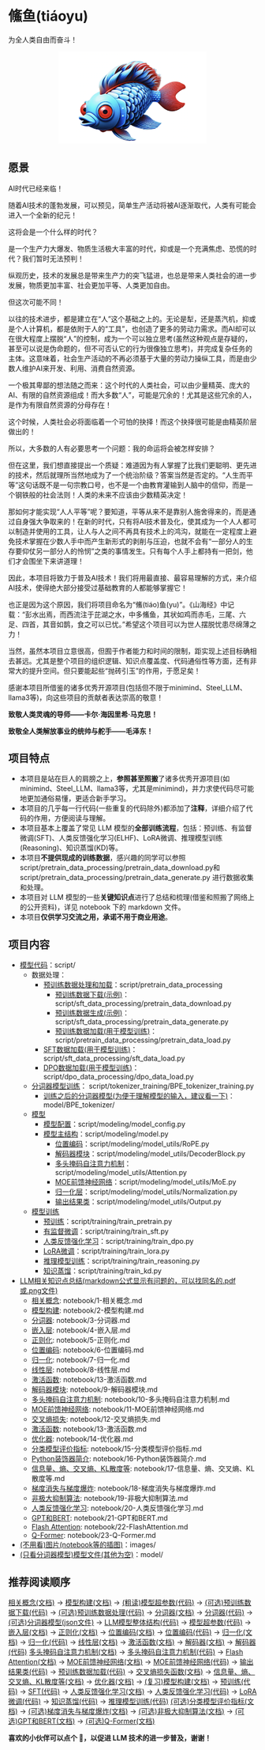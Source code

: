 # 鯈鱼(tiáoyu)
为全人类自由而奋斗！

<div align="center">

<img src="./images/logo.png" alt="logo" width="300">

</div>


## 愿景

AI时代已经来临！

随着AI技术的蓬勃发展，可以预见，简单生产活动将被AI逐渐取代，人类有可能会进入一个全新的纪元！

这将会是一个什么样的时代？

是一个生产力大爆发、物质生活极大丰富的时代，抑或是一个充满焦虑、恐慌的时代？我们暂时无法预判！

纵观历史，技术的发展总是带来生产力的突飞猛进，也总是带来人类社会的进一步发展，物质更加丰富、社会更加平等、人类更加自由。

但这次可能不同！

以往的技术进步，都是建立在“人”这个基础之上的。无论是犁，还是蒸汽机，抑或是个人计算机，都是依附于人的“工具”，也创造了更多的劳动力需求。而AI却可以在很大程度上摆脱“人”的控制，成为一个可以独立思考(虽然这种观点是存疑的，甚至可以说是伪命题的，但不可否认它的行为很像独立思考)，并完成复杂任务的主体。这意味着，社会生产活动的不再必须基于大量的劳动力操纵工具，而是由少数人维护AI来开发、利用、消费自然资源。

一个极其卑鄙的想法随之而来：这个时代的人类社会，可以由少量精英、庞大的AI、有限的自然资源组成！而大多数“人”，可能是冗余的！尤其是这些冗余的人，是作为有限自然资源的分母存在！

这个时候，人类社会必将面临着一个可怕的抉择！而这个抉择很可能是由精英阶层做出的！

所以，大多数的人有必要思考一个问题：我的命运将会被怎样安排？

但在这里，我们想直接提出一个质疑：难道因为有人掌握了比我们更聪明、更先进的技术，然后就理所当然地成为了一个统治阶级？答案当然是否定的。“人生而平等”这句话既不是一句宗教口号，也不是一个由教育灌输到人脑中的信仰，而是一个钢铁般的社会法则！人类的未来不应该由少数精英决定！

那如何才能实现“人人平等”呢？要知道，平等从来不是靠别人施舍得来的，而是通过自身强大争取来的！在新的时代，只有将AI技术普及化，使其成为一个人人都可以制造并使用的工具，让人与人之间不再具有技术上的鸿沟，就能在一定程度上避免技术掌握在少数人手中而产生新形式的剥削与压迫，也就不会有“一部分人的生存要仰仗另一部分人的怜悯”之类的事情发生。只有每个人手上都持有一把剑，他们才会围坐下来讲道理！

因此，本项目将致力于普及AI技术！我们将用最直接、最容易理解的方式，来介绍AI技术，使得绝大部分接受过基础教育的人都能够掌握它！

也正是因为这个原因，我们将项目命名为“鯈(tiáo)鱼(yu)”。《山海经》中记载：“彭水出焉，而西流注于芘湖之水，中多鯈鱼，其状如鸡而赤毛，三尾、六足、四首，其音如鹊，食之可以已忧。”希望这个项目可以为世人摆脱忧患尽绵薄之力！

当然，虽然本项目立意很高，但囿于作者能力和时间的限制，距实现上述目标确相去甚远。尤其是整个项目的组织逻辑、知识点覆盖度、代码通俗性等方面，还有非常大的提升空间。但只要能起些“抛砖引玉”的作用，于愿足矣！

感谢本项目所借鉴的诸多优秀开源项目(包括但不限于minimind、Steel_LLM、llama3等)，向这些项目的贡献者表达崇高的敬意！

**致敬人类灵魂的导师——卡尔·海因里希·马克思！**

**致敬全人类解放事业的统帅与舵手——毛泽东！**

## 项目特点

 - 本项目是站在巨人的肩膀之上，**参照甚至照搬**了诸多优秀开源项目(如minimind、Steel_LLM、llama3等，尤其是minimind)，并力求使代码尽可能地更加通俗易懂，更适合新手学习。
 - 本项目的几乎每一行代码(一些重复的代码除外)都添加了**注释**，详细介绍了代码的作用，方便阅读与理解。
 - 本项目基本上覆盖了常见 LLM 模型的**全部训练流程**，包括：预训练、有监督微调(SFT)、人类反馈强化学习(ELHF)、LoRA微调、推理模型训练(Reasoning)、知识蒸馏(KD)等。
 - 本项目**不提供现成的训练数据**，感兴趣的同学可以参照 script/pretrain_data_processing/pretrain_data_download.py和script/pretrain_data_processing/pretrain_data_generate.py 进行数据收集和处理。
 - 本项目对 LLM 模型的一些**关键知识点**进行了总结和梳理(借鉴和照搬了网络上的公开资料)，详见 notebook 下的 markdown 文件。
 - 本项目**仅供学习交流之用，承诺不用于商业用途**。

## 项目内容

- [模型代码](script)：script/
    - 数据处理：
        - [预训练数据处理和加载](script/pretrain_data_processing)：script/pretrain_data_processing
            - [预训练数据下载(示例)](script/sft_data_processing/pretrain_data_download.py)：script/sft_data_processing/pretrain_data_download.py
            - [预训练数据生成(示例)](script/sft_data_processing/pretrain_data_generate.py)：script/sft_data_processing/pretrain_data_generate.py
            - [预训练数据加载(用于模型训练)](script/pretrain_data_processing/pretrain_data_load.py)：script/pretrain_data_processing/pretrain_data_load.py
        - [SFT数据加载(用于模型训练)](script/sft_data_processing/sft_data_load.py)：script/sft_data_processing/sft_data_load.py
        - [DPO数据加载(用于模型训练)](script/dpo_data_processing/dpo_data_load.py)：script/dpo_data_processing/dpo_data_load.py
    - [分词器模型训练](script/tokenizer_training/BPE_tokenizer_training.py)：  script/tokenizer_training/BPE_tokenizer_training.py
        - [训练之后的分词器模型(为便于理解模型的输入，建议看一下)](model/BPE_tokenizer/)：model/BPE_tokenizer/
    - [模型](script/modeling)
        - [模型配置](script/modeling/model_config.py)：script/modeling/model_config.py
        - [模型主结构](script/modeling/model.py)：script/modeling/model.py
            - [位置编码](script/modeling/model_utils/RoPE.py)：script/modeling/model_utils/RoPE.py
            - [解码器模块](script/modeling/model_utils/DecoderBlock.py)：script/modeling/model_utils/DecoderBlock.py
            - [多头掩码自注意力机制](script/modeling/model_utils/Attention.py)：script/modeling/model_utils/Attention.py
            - [MOE前馈神经网络](script/modeling/model_utils/MoE.py)：script/modeling/model_utils/MoE.py
            - [归一化层](script/modeling/model_utils/Normalization.py)：script/modeling/model_utils/Normalization.py
            - [输出结果类](script/modeling/model_utils/Output.py)：script/modeling/model_utils/Output.py
    - [模型训练](script/training)
        - [预训练](script/training/train_pretrain.py)：script/training/train_pretrain.py
        - [有监督微调](script/training/train_sft.py)：script/training/train_sft.py
        - [人类反馈强化学习](script/training/train_dpo.py)：script/training/train_dpo.py
        - [LoRA微调](script/training/train_lora.py)：script/training/train_lora.py
        - [推理模型训练](script/training/train_reasoning.py)：script/training/train_reasoning.py
        - [知识蒸馏](script/training/train_kd.py)：script/training/train_kd.py
 - [LLM相关知识点总结(markdown公式显示有问题的，可以找同名的.pdf或.png文件)](notebook)
    - [相关概念](notebook/1-相关概念.md): notebook/1-相关概念.md
    - [模型构建](notebook/2-模型构建.md): notebook/2-模型构建.md
    - [分词器](notebook/3-分词器.md): notebook/3-分词器.md
    - [嵌入层](notebook/4-嵌入层.md): notebook/4-嵌入层.md
    - [正则化](notebook/5-正则化.md): notebook/5-正则化.md
    - [位置编码](notebook/6-位置编码.md): notebook/6-位置编码.md
    - [归一化](notebook/7-归一化.md): notebook/7-归一化.md
    - [线性层](notebook/8-线性层.md): notebook/8-线性层.md
    - [激活函数](notebook/13-激活函数.md): notebook/13-激活函数.md
    - [解码器模块](notebook/9-解码器模块.md): notebook/9-解码器模块.md
    - [多头掩码自注意力机制](notebook/10-多头掩码自注意力机制.md): notebook/10-多头掩码自注意力机制.md
    - [MOE前馈神经网络](notebook/11-MOE前馈神经网络.md): notebook/11-MOE前馈神经网络.md
    - [交叉熵损失](notebook/12-交叉熵损失.md): notebook/12-交叉熵损失.md
    - [激活函数](notebook/13-激活函数.md): notebook/13-激活函数.md
    - [优化器](notebook/14-优化器.md): notebook/14-优化器.md
    - [分类模型评价指标](notebook/15-分类模型评价指标.md): notebook/15-分类模型评价指标.md
    - [Python装饰器简介](notebook/16-Python装饰器简介.md): notebook/16-Python装饰器简介.md
    - [信息量、熵、交叉熵、KL散度等](notebook/17-信息量、熵、交叉熵、KL散度等.md): notebook/17-信息量、熵、交叉熵、KL散度等.md
    - [梯度消失与梯度爆炸](notebook/18-梯度消失与梯度爆炸.md): notebook/18-梯度消失与梯度爆炸.md
    - [非极大抑制算法](notebook/19-非极大抑制算法.md): notebook/19-非极大抑制算法.md
    - [人类反馈强化学习](notebook/20-人类反馈强化学习.md): notebook/20-人类反馈强化学习.md
    - [GPT和BERT](notebook/21-GPT和BERT.md): notebook/21-GPT和BERT.md
    - [Flash Attention](notebook/22-FlashAttention.md): notebook/22-FlashAttention.md
    - [Q-Former](notebook/23-Q-Former.md): notebook/23-Q-Former.md
 - [(不用看)图片(notebook等的插图)](images)：images/
 - [(只看分词器模型)模型文件(其他为空)](model)：model/
 
## 推荐阅读顺序

[相关概念(文档)](notebook/1-相关概念.md) -> 
[模型构建(文档)](notebook/2-模型构建.md) -> 
[(粗读)模型超参数(代码)](script/modeling/model_config.py) -> 
[(可选)预训练数据下载(代码)](script/pretrain_data_processing/pretrain_data_download.py) ->
[(可选)预训练数据处理(代码)](script/pretrain_data_processing/pretrain_data_generate.py) -> 
[分词器(文档)](notebook/3-分词器.md) -> 
[分词器(代码)](script/tokenizer_training/BPE_tokenizer_training.py) -> 
[(可选)分词器模型(json文件)](model/BPE_tokenizer/) -> 
[LLM模型整体结构(代码)](script/modeling/model.py) -> 
[模型超参数(代码)](script/modeling/model_config.py) -> 
[嵌入层(文档)](notebook/4-嵌入层.md) ->
[正则化(文档)](notebook/5-正则化.md) ->
[位置编码(文档)](notebook/6-位置编码.md) ->
[位置编码(代码)](script/modeling/model_utils/RoPE.py) ->
[归一化(文档)](notebook/7-归一化.md) ->
[归一化(代码)](script/modeling/model_utils/Normalization.py) ->
[线性层(文档)](notebook/8-线性层.md) ->
[激活函数(文档)](notebook/13-激活函数.md) ->
[解码器(文档)](notebook/9-解码器模块.md) ->
[解码器(代码)](script/modeling/model_utils/DecoderBlock.py)
[多头掩码自注意力机制(文档)](notebook/10-多头掩码自注意力机制.md) ->
[多头掩码自注意力机制(代码)](script/modeling/model_utils/Attention.py) ->
[Flash Attention(文档)](notebook/22-FlashAttention.md) ->
[MOE前馈神经网络(文档)](notebook/11-MOE前馈神经网络.md) ->
[MOE前馈神经网络(代码)](script/modeling/model_utils/MoE.py) ->
[输出结果类(代码)](script/modeling/model_utils/Output.py) ->
[预训练数据加载(代码)](script/pretrain_data_processing/pretrain_data_load.py) ->
[交叉熵损失函数(文档)](notebook/12-交叉熵损失函数.md) ->
[信息量、熵、交叉熵、KL散度等(文档)](notebook/17-信息量、熵、交叉熵、KL散度等.md) ->
[优化器(文档)](notebook/14-优化器.md) ->
[(复习)模型构建(文档)](notebook/2-模型构建.md) -> 
[预训练(代码)](script/training/train_pretrain.py) ->
[SFT(代码)](script/training/train_sft.py) ->
[人类反馈强化学习(文档)](notebook/20-人类反馈强化学习.md) ->
[人类反馈强化学习(代码)](script/training/train_rlhf.py) ->
[LoRA微调(代码)](script/training/train_lora.py) ->
[知识蒸馏(代码)](script/training/train_kd.py) ->
[推理模型训练(代码)](script/training/train_reasoning.py)
[(可选)分类模型评价指标(文档)](notebook/15-分类模型评价指标.md) ->
[(可选)梯度消失与梯度爆炸(文档)](notebook/18-梯度消失与梯度爆炸.md) ->
[(可选)非极大抑制算法(文档)](notebook/19-非极大抑制算法.md) ->
[(可选)GPT和BERT(文档)](notebook/21-GPT和BERT.md) ->
[(可选)Q-Former(文档)](notebook/23-Q-Former.md)

**喜欢的小伙伴可以点个 🌟，以促进 LLM 技术的进一步普及，谢谢！**